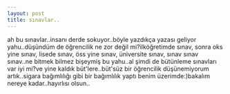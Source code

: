 ```yaml
---
layout: post
title: sınavlar..
---
```


ah bu sınavlar..insanı derde sokuyor..böyle yazdıkça yazası geliyor yahu..düşündüm de öğrencilik ne zor değil mi?ilköğretimde sınav, sonra oks yine sınav, lisede sınav, öss yine sınav, üniversite sınav, sınav sınav sınav..ne bitmek bilmez bişeymiş bu yahu..al şimdi de bütünleme sınavları var iyi mi?ve yine kaldık büt'lere..büt'süz bir öğrencilik düşünemiyorum artık..sigara bağımlılığı gibi bir bağımlılık yaptı benim üzerimde:)bakalım nereye kadar..hayırlısı olsun..
